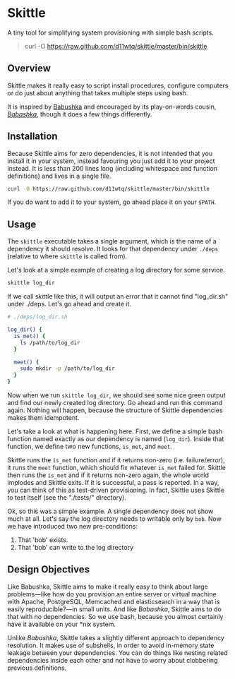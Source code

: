 # Skittle

A tiny tool for simplifying system provisioning with simple bash scripts.

> curl -O https://raw.github.com/d11wtq/skittle/master/bin/skittle

## Overview

Skittle makes it really easy to script install procedures, configure computers
or do just about anything that takes multiple steps using bash.

It is inspired by [Babushka](http://babushka.me) and encouraged by its
play-on-words cousin, [_Babashka_](https://github.com/richo/babashka), though
it does a few things differently.

## Installation

Because Skittle aims for zero dependencies, it is not intended that you install
it in your system, instead favouring you just add it to your project instead.
It is less than 200 lines long (including whitespace and function definitions)
and lives in a single file.

``` bash
curl -O https://raw.github.com/d11wtq/skittle/master/bin/skittle
```

If you do want to add it to your system, go ahead place it on your `$PATH`.

## Usage

The `skittle` executable takes a single argument, which is the name of a
dependency it should resolve. It looks for that dependency under `./deps`
(relative to where `skittle` is called from).

Let's look at a simple example of creating a log directory for some service.

``` bash
skittle log_dir
```

If we call skittle like this, it will output an error that it cannot find
"log_dir.sh" under ./deps. Let's go ahead and create it.

``` bash
# ./deps/log_dir.sh

log_dir() {
  is_met() {
    ls /path/to/log_dir
  }

  meet() {
    sudo mkdir -p /path/to/log_dir
  }
}
```

Now when we run `skittle log_dir`, we should see some nice green output and
find our newly created log directory. Go ahead and run this command again.
Nothing will happen, because the structure of Skittle dependencies makes them
idempotent.

Let's take a look at what is happening here. First, we define a simple bash
function named exactly as our dependency is named (`log_dir`). Inside that
function, we define two new functions, `is_met`, and `meet`.

Skittle runs the `is_met` function and if it returns non-zero (i.e.
failure/error), it runs the `meet` function, which should fix whatever `is_met`
failed for. Skittle then runs the `is_met` and if it returns non-zero again,
the whole world implodes and Skittle exits. If it is successful, a pass is
reported. In a way, you can think of this as test-driven provisioning. In fact,
Skittle uses Skittle to test itself (see the "./tests/" directory).

Ok, so this was a simple example. A single dependency does not show much at
all. Let's say the log directory needs to writable only by `bob`. Now we have
introduced two new pre-conditions:

  1. That 'bob' exists.
  2. That 'bob' can write to the log directory



## Design Objectives

Like Babushka, Skittle aims to make it really easy to think about large
problems—like how do you provision an entire server or virtual machine with
Apache, PostgreSQL, Memcached and elasticsearch in a way that is easily
reproducible?—in small units. And like _Babashka_, Skittle aims to do that with
no dependencies. So we use bash, because you almost certainly have it available
on your \*nix system.

Unlike _Babashka_, Skittle takes a slightly different approach to dependency
resolution. It makes use of subshells, in order to avoid in-memory state
leakage between your dependencies. You can do things like nesting related
dependencies inside each other and not have to worry about clobbering previous
definitions.
